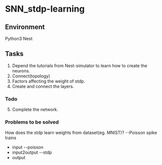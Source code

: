 # SNN_stdp-learning
## Environment
Python3 
Nest 
## Tasks
1. Depend the tutorials from Nest-simulator to learn how to create the neurons.
2. Connect(topology)
3. Factors affecting the weight of stdp.
4. Create and connect the layers.
### Todo
5. Complete the network.
### Problems to be solved
How does the stdp learn weights from dataset(eg. MNIST)? --Poisson spike trains
- input --poisson
- input2output --stdp
- output 
